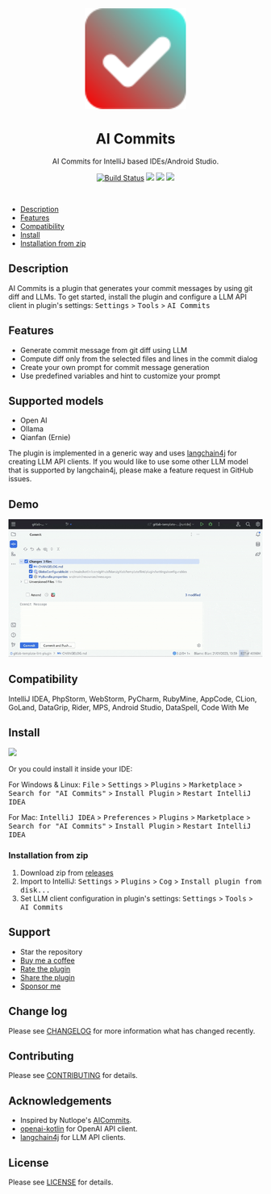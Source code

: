<div align="center">
    <a href="https://plugins.jetbrains.com/plugin/21335-ai-commits">
        <img src="./src/main/resources/META-INF/pluginIcon.svg" width="200" height="200" alt="logo"/>
    </a>
</div>
<h1 align="center">AI Commits</h1>
<p align="center">AI Commits for IntelliJ based IDEs/Android Studio.</p>

<p align="center">
<a href="https://actions-badge.atrox.dev/blarc/ai-commits-intellij-plugin/goto?ref=main"><img alt="Build Status" src="https://img.shields.io/endpoint.svg?url=https%3A%2F%2Factions-badge.atrox.dev%2Fblarc%2Fai-commits-intellij-plugin%2Fbadge%3Fref%3Dmain&style=popout-square" /></a>
<a href="https://plugins.jetbrains.com/plugin/21335-ai-commits"><img src="https://img.shields.io/jetbrains/plugin/r/stars/21335?style=flat-square"></a>
<a href="https://plugins.jetbrains.com/plugin/21335-ai-commits"><img src="https://img.shields.io/jetbrains/plugin/d/21335-ai-commits.svg?style=flat-square"></a>
<a href="https://plugins.jetbrains.com/plugin/21335-ai-commits"><img src="https://img.shields.io/jetbrains/plugin/v/21335-ai-commits.svg?style=flat-square"></a>
</p>
<br>

- [Description](#description)
- [Features](#features)
- [Compatibility](#compatibility)
- [Install](#install)
- [Installation from zip](#installation-from-zip)

[//]: # (- [Demo]&#40;#demo&#41;)

## Description

AI Commits is a plugin that generates your commit messages by using git diff and LLMs. To get started, install the
plugin and configure a LLM API client in plugin's settings: <kbd>Settings</kbd> > <kbd>Tools</kbd> > <kbd>AI Commits</kbd>

## Features

- Generate commit message from git diff using LLM
- Compute diff only from the selected files and lines in the commit dialog
- Create your own prompt for commit message generation
- Use predefined variables and hint to customize your prompt

## Supported models

- Open AI
- Ollama
- Qianfan (Ernie)

The plugin is implemented in a generic way and uses [langchain4j](https://github.com/langchain4j/langchain4j) for creating LLM API clients. If you would like to use some other LLM model that is supported by langchain4j, please make a feature request in GitHub issues.

## Demo

<picture>
  <source media="(prefers-color-scheme: dark)" srcset="./screenshots/plugin-dark.gif">
  <source media="(prefers-color-scheme: light)" srcset="./screenshots/plugin-white.gif">
  <img alt="Demo." src="./screenshots/plugin-white.gif">
</picture>

## Compatibility

IntelliJ IDEA, PhpStorm, WebStorm, PyCharm, RubyMine, AppCode, CLion, GoLand, DataGrip, Rider, MPS, Android Studio,
DataSpell, Code With Me

## Install

<a href="https://plugins.jetbrains.com/embeddable/install/21335">
<img src="https://user-images.githubusercontent.com/12044174/123105697-94066100-d46a-11eb-9832-338cdf4e0612.png" width="300"/>
</a>

Or you could install it inside your IDE:

For Windows & Linux: <kbd>File</kbd> > <kbd>Settings</kbd> > <kbd>Plugins</kbd> > <kbd>Marketplace</kbd> > <kbd>Search
for "AI Commits"</kbd> > <kbd>Install Plugin</kbd> > <kbd>Restart IntelliJ IDEA</kbd>

For Mac: <kbd>IntelliJ IDEA</kbd> > <kbd>Preferences</kbd> > <kbd>Plugins</kbd> > <kbd>Marketplace</kbd> > <kbd>Search
for "AI Commits"</kbd> > <kbd>Install Plugin</kbd>  > <kbd>Restart IntelliJ IDEA</kbd>

### Installation from zip

1. Download zip from [releases](https://github.com/Blarc/ai-commits-intellij-plugin/releases)
2. Import to IntelliJ: <kbd>Settings</kbd> > <kbd>Plugins</kbd> > <kbd>Cog</kbd> > <kbd>Install plugin from
   disk...</kbd>
3. Set LLM client configuration in plugin's settings: <kbd>Settings</kbd> > <kbd>Tools</kbd> > <kbd>AI Commits</kbd>

[//]: # (## Demo)

[//]: # ()

[//]: # (![demo.gif]&#40;./screenshots/plugin2.gif&#41;)

## Support

* Star the repository
* [Buy me a coffee](https://ko-fi.com/blarc)
* [Rate the plugin](https://plugins.jetbrains.com/plugin/21335-ai-commits)
* [Share the plugin](https://plugins.jetbrains.com/plugin/21335-ai-commits)
* [Sponsor me](https://github.com/sponsors/Blarc)

## Change log

Please see [CHANGELOG](CHANGELOG.md) for more information what has changed recently.

## Contributing

Please see [CONTRIBUTING](CONTRIBUTING.md) for details.

## Acknowledgements

- Inspired by Nutlope's [AICommits](https://github.com/Nutlope/aicommits).
- [openai-kotlin](https://github.com/aallam/openai-kotlin) for OpenAI API client.
- [langchain4j](https://github.com/langchain4j/langchain4j) for LLM API clients.

## License

Please see [LICENSE](LICENSE) for details.
